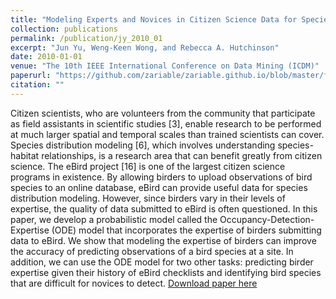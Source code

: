 ```yaml
---
title: "Modeling Experts and Novices in Citizen Science Data for Species Distribution Modeling."
collection: publications
permalink: /publication/jy_2010_01
excerpt: "Jun Yu, Weng-Keen Wong, and Rebecca A. Hutchinson"
date: 2010-01-01
venue: "The 10th IEEE International Conference on Data Mining (ICDM)"
paperurl: "https://github.com/zariable/zariable.github.io/blob/master/files/jy_icdm_2010.pdf"
citation: ""
---
```

Citizen scientists, who are volunteers from the community that participate as field assistants in scientific studies [3], enable research to be performed at much larger spatial and temporal scales than trained scientists can cover. Species distribution modeling [6], which involves understanding species-habitat relationships, is a research area that can benefit greatly from citizen science. The eBird project [16] is one of the largest citizen science programs in existence. By allowing birders to upload observations of bird species to an online database, eBird can provide useful data for species distribution modeling. However, since birders vary in their levels of expertise, the quality of data submitted to eBird is often questioned. In this paper, we develop a probabilistic model called the Occupancy-Detection-Expertise (ODE) model that incorporates the expertise of birders submitting data to eBird. We show that modeling the expertise of birders can improve the accuracy of predicting observations of a bird species at a site. In addition, we can use the ODE model for two other tasks: predicting birder expertise given their history of eBird checklists and identifying bird species that are difficult for novices to detect.
[Download paper here](https://github.com/zariable/zariable.github.io/blob/master/files/jy_icdm_2010.pdf)
